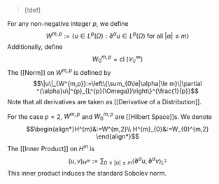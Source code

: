 >[!def]

For any non-negative integer $p$, we define $$W^{m,p}:=\{u\in L^{p}(\Omega):\partial ^{\alpha}u\in L^{p}(\Omega)\text{ for all }|\alpha|\le m\}$$
Additionally, define $$W_{0}^{m,p}=\text{cl }(\mathcal{C}^{\infty}_{c})$$
The [[Norm]] on $W^{m,p}$ is defined by $$\|u\|_{W^{m,p}}:=\left\{\sum_{0\le|\alpha|\le m}\|\partial ^{\alpha}u\|^{p}_{L^{p}(\Omega)}\right\}^{\frac{1}{p}}$$
Note that all derivatives are taken as [[Derivative of a Distribution]].

For the case $p=2$, $W^{m,p}$ and $W_{0}^{m,p}$ are [[Hilbert Space]]s. We denote $$\begin{align*}H^{m}&:=W^{m,2}\\
H^{m}_{0}&:=W_{0}^{m,2}
\end{align*}$$
The [[Inner Product]] on $H^{m}$ is $$(u,v)_{H^{m}}:=\sum_{0\le|\alpha|\le m}\langle \partial ^{\alpha}u,\partial ^{\alpha}v\rangle_{L^{2}}$$
This inner product induces the standard Sobolev norm. 
